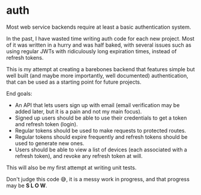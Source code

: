 # auth

Most web service backends require at least a basic authentication system.

In the past, I have wasted time writing auth code for each new project. Most of it was written in a hurry and was half baked, with several issues such as using regular JWTs with ridiculously long expiration times, instead of refresh tokens.

This is my attempt at creating a barebones backend that features simple but well built (and maybe more importantly, well documented) authentication, that can be used as a starting point for future projects.

End goals:
- An API that lets users sign up with email (email verification may be added later, but it is a pain and not my main focus).
- Signed up users should be able to use their credentials to get a token and refresh token (login).
- Regular tokens should be used to make requests to protected routes.
- Regular tokens should expire frequently and refresh tokens should be used to generate new ones.
- Users should be able to view a list of devices (each associated with a refresh token), and revoke any refresh token at will.

This will also be my first attempt at writing unit tests.

Don't judge this code 😅, it is a messy work in progress, and that progress may be **S L O W**.